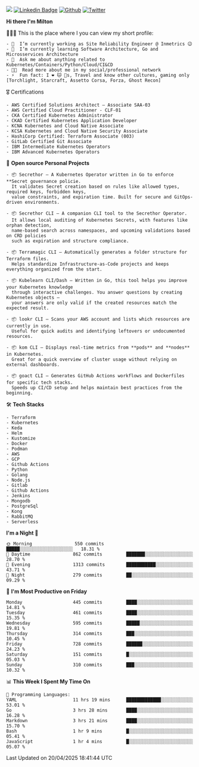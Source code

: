![](https://komarev.com/ghpvc/?username=miltlima&color=blueviolet) [![Linkedin Badge](https://img.shields.io/badge/-LinkedIn-blue?style=flat-square&logo=Linkedin&logoColor=white&link=https://www.linkedin.com/in/miltonlimaj/)](https://www.linkedin.com/in/miltonlimaj/) [![Github](https://img.shields.io/github/followers/miltlima?style=social)](https://github.com/miltlima?tab=followers) [![Twitter](https://img.shields.io/twitter/follow/milt_lima?style=social)](https://twitter.com/milt_lima)
 


     
**Hi there I'm Milton**

👨🏽‍💻 This is the place where I you can view my short profile:
```text
- 🔭  I’m currently working as Site Reliability Engineer @ Inmetrics 😉
- 🌱  I’m currently learning Software Architecture, Go and Microsservices Architecture
- 💬  Ask me about anything related to Kubernetes/Containers/Python/Cloud/CI&CD
- 👨‍💻  Read more about me in my social/professional network
- ⚡  Fun fact: I ❤️ 🐱 🐶s, Travel and know other cultures, gaming only [Torchlight, Starcraft, Assetto Corsa, Forza, Ghost Recon]
```
🎖 Certifications
```text
- AWS Certified Solutions Architect – Associate SAA-03
- AWS Certified Cloud Practitioner - CLF-01
- CKA Certified Kubernetes Administrator
- CKAD Certified Kubernetes Application Developer
- KCNA Kubernetes and Cloud Native Associate
- KCSA Kubernetes and Cloud Native Security Associate
- HashiCorp Certified: Terraform Associate (003)
- GitLab Certified Git Associate
- IBM Intermediate Kubernetes Operators
- IBM Advanced Kubernetes Operators
```
📐 **Open source Personal Projects**

```text
- 📦 Secrethor – A Kubernetes Operator written in Go to enforce **Secret governance policie.  
  It validates Secret creation based on rules like allowed types, required keys, forbidden keys,  
  value constraints, and expiration time. Built for secure and GitOps-driven environments.

- 📦 Secrethor CLI – A companion CLI tool to the Secrethor Operator.  
  It allows local auditing of Kubernetes Secrets, with features like orphan detection,  
  name-based search across namespaces, and upcoming validations based on CRD policies  
  such as expiration and structure compliance.

- 📦 Terramagic CLI – Automatically generates a folder structure for Terraform files.  
  Helps standardize Infrastructure-as-Code projects and keeps everything organized from the start.

- 📦 Kubelearn CLI/Dash – Written in Go, this tool helps you improve your Kubernetes knowledge  
  through interactive challenges. You answer questions by creating Kubernetes objects —  
  your answers are only valid if the created resources match the expected result.

- 📦 lookr CLI – Scans your AWS account and lists which resources are currently in use.  
  Useful for quick audits and identifying leftovers or undocumented resources.

- 📦 kom CLI – Displays real-time metrics from **pods** and **nodes** in Kubernetes.  
  Great for a quick overview of cluster usage without relying on external dashboards.

- 📦 goact CLI – Generates GitHub Actions workflows and Dockerfiles for specific tech stacks.  
  Speeds up CI/CD setup and helps maintain best practices from the beginning.
```
🛠 **Tech Stacks**

```text
- Terraform
- Kubernetes
- Keda
- Helm
- Kustomize
- Docker
- Podman
- AWS
- GCP
- Github Actions
- Python
- Golang
- Node.js
- Gitlab
- Github Actions
- Jenkins
- Mongodb
- PostgreSql
- Kong
- RabbitMQ
- Serverless
```         

<!--START_SECTION:waka-->
**I'm a Night 🦉** 

```text
🌞 Morning                550 commits         █████░░░░░░░░░░░░░░░░░░░░   18.31 % 
🌆 Daytime                862 commits         ███████░░░░░░░░░░░░░░░░░░   28.70 % 
🌃 Evening                1313 commits        ███████████░░░░░░░░░░░░░░   43.71 % 
🌙 Night                  279 commits         ██░░░░░░░░░░░░░░░░░░░░░░░   09.29 % 
```
📅 **I'm Most Productive on Friday** 

```text
Monday                   445 commits         ████░░░░░░░░░░░░░░░░░░░░░   14.81 % 
Tuesday                  461 commits         ████░░░░░░░░░░░░░░░░░░░░░   15.35 % 
Wednesday                595 commits         █████░░░░░░░░░░░░░░░░░░░░   19.81 % 
Thursday                 314 commits         ███░░░░░░░░░░░░░░░░░░░░░░   10.45 % 
Friday                   728 commits         ██████░░░░░░░░░░░░░░░░░░░   24.23 % 
Saturday                 151 commits         █░░░░░░░░░░░░░░░░░░░░░░░░   05.03 % 
Sunday                   310 commits         ███░░░░░░░░░░░░░░░░░░░░░░   10.32 % 
```


📊 **This Week I Spent My Time On** 

```text
💬 Programming Languages: 
YAML                     11 hrs 19 mins      █████████████░░░░░░░░░░░░   53.01 % 
Go                       3 hrs 28 mins       ████░░░░░░░░░░░░░░░░░░░░░   16.28 % 
Markdown                 3 hrs 21 mins       ████░░░░░░░░░░░░░░░░░░░░░   15.70 % 
Bash                     1 hr 9 mins         █░░░░░░░░░░░░░░░░░░░░░░░░   05.41 % 
JavaScript               1 hr 4 mins         █░░░░░░░░░░░░░░░░░░░░░░░░   05.07 % 
```


 Last Updated on 20/04/2025 18:41:44 UTC
<!--END_SECTION:waka-->
